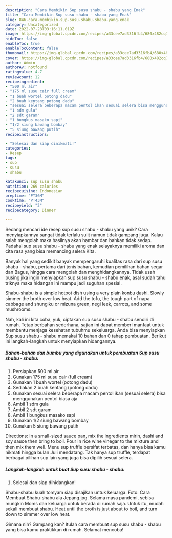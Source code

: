 ```yaml
---
description: "Cara Membikin Sup susu shabu - shabu yang Enak"
title: "Cara Membikin Sup susu shabu - shabu yang Enak"
slug: 846-cara-membikin-sup-susu-shabu-shabu-yang-enak
category: Uncategorized
date: 2022-07-28T03:16:11.019Z
image: https://img-global.cpcdn.com/recipes/a33cee7ad3316fb4/680x482cq70/sup-susu-shabu-shabu-foto-resep-utama.jpg
hideToc: false
enableToc: true
enableTocContent: false
thumbnail: https://img-global.cpcdn.com/recipes/a33cee7ad3316fb4/680x482cq70/sup-susu-shabu-shabu-foto-resep-utama.jpg
cover: https://img-global.cpcdn.com/recipes/a33cee7ad3316fb4/680x482cq70/sup-susu-shabu-shabu-foto-resep-utama.jpg
author: Admin
authorAv: notfound
ratingvalue: 4.7
reviewcount: 12
recipeingredient:
- "500 ml air"
- "175 ml susu cair full cream"
- "1 buah wortel potong dadu"
- "2 buah kentang potong dadu"
- "sesuai selera beberapa macam pentol ikan sesuai selera bisa menggunakan pentol biasa aja"
- "1 sdm gula"
- "2 sdt garam"
- "1 bungkus masako sapi"
- "1/2 siung bawang bombay"
- "5 siung bawang putih"
recipeinstructions:

- "Selesai dan siap dinikmati!"
categories:
- Resep
tags:
- sup
- susu
- shabu

katakunci: sup susu shabu 
nutrition: 269 calories
recipecuisine: Indonesian
preptime: "PT36M"
cooktime: "PT43M"
recipeyield: "3"
recipecategory: Dinner

---
```





Sedang mencari ide resep sup susu shabu - shabu yang unik? Cara menyiapkannya sangat tidak terlalu sulit namun tidak gampang juga. Kalau salah mengolah maka hasilnya akan hambar dan bahkan tidak sedap. Padahal sup susu shabu - shabu yang enak selayaknya memiliki aroma dan cita rasa yang bisa memancing selera Kita.





Banyak hal yang sedikit banyak mempengaruhi kualitas rasa dari sup susu shabu - shabu, pertama dari jenis bahan, kemudian pemilihan bahan segar dan Bagus, hingga cara mengolah dan menghidangkannya. Tidak usah pusing jika ingin menyiapkan sup susu shabu - shabu enak,      asal sudah tahu triknya maka hidangan ini mampu jadi suguhan spesial.














Shabu-shabu is a simple hotpot dish using a very plain konbu dashi. Slowly simmer the broth over low heat. Add the tofu, the tough part of napa cabbage and shungiku or mizuna green, negi leek, carrots, and some mushrooms.






Nah, kali ini kita coba, yuk, ciptakan sup susu shabu - shabu sendiri di rumah. Tetap berbahan sederhana, sajian ini dapat memberi manfaat untuk membantu menjaga kesehatan tubuhmu sekeluarga. Anda bisa menyiapkan Sup susu shabu - shabu memakai 10 bahan dan 0 tahap pembuatan. Berikut ini langkah-langkah untuk menyiapkan hidangannya.

<!--inarticleads1-->

##### Bahan-bahan dan bumbu yang digunakan untuk pembuatan Sup susu shabu - shabu:

1. Persiapkan 500 ml air
1. Gunakan 175 ml susu cair (full cream)
1. Gunakan 1 buah wortel (potong dadu)
1. Sediakan 2 buah kentang (potong dadu)
1. Gunakan sesuai selera beberapa macam pentol ikan (sesuai selera) bisa menggunakan pentol biasa aja
1. Ambil 1 sdm gula
1. Ambil 2 sdt garam
1. Ambil 1 bungkus masako sapi
1. Gunakan 1/2 siung bawang bombay
1. Gunakan 5 siung bawang putih


Directions: In a small-sized sauce pan, mix the ingredients mirin, dashi and soy sauce then bring to boil. Pour in rice wine vinegar to the mixture and then mix them well. Menu sup truffle bersifat terbatas, dan hanya bisa kamu nikmati hingga bulan Juli mendatang. Tak hanya sup truffle, terdapat berbagai pilihan sup lain yang juga bisa dipilih sesuai selera. 

<!--inarticleads2-->

##### Langkah-langkah untuk buat Sup susu shabu - shabu:


1. Selesai dan siap dihidangkan!

Shabu-shabu kuah tomyam siap disajikan untuk keluarga. Foto: Cara Membuat Shabu-shabu ala Jepang.jpg. Selama masa pandemi, sebisa mungkin Moms dan keluarga untuk berada di rumah saja. Untuk itu, mudah sekali membuat shabu. Heat until the broth is just about to boil, and turn down to simmer over low heat. 

Gimana nih? Gampang kan? Itulah cara membuat sup susu shabu - shabu yang bisa kamu praktikkan di rumah. Selamat mencoba!
